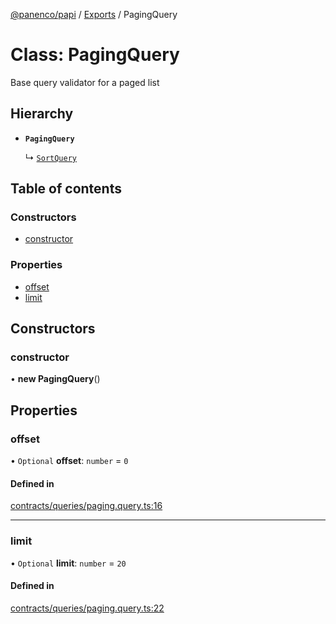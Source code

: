 [@panenco/papi](../README.md) / [Exports](../modules.md) / PagingQuery

# Class: PagingQuery

Base query validator for a paged list

## Hierarchy

- **`PagingQuery`**

  ↳ [`SortQuery`](SortQuery.md)

## Table of contents

### Constructors

- [constructor](PagingQuery.md#constructor)

### Properties

- [offset](PagingQuery.md#offset)
- [limit](PagingQuery.md#limit)

## Constructors

### constructor

• **new PagingQuery**()

## Properties

### offset

• `Optional` **offset**: `number` = `0`

#### Defined in

[contracts/queries/paging.query.ts:16](https://github.com/Panenco/papi/blob/284361b/src/contracts/queries/paging.query.ts#L16)

___

### limit

• `Optional` **limit**: `number` = `20`

#### Defined in

[contracts/queries/paging.query.ts:22](https://github.com/Panenco/papi/blob/284361b/src/contracts/queries/paging.query.ts#L22)
